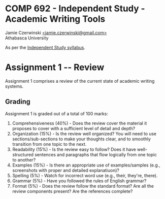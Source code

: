 # COMP 692 - Independent Study - Academic Writing Tools
Jamie Czerwinski [\<jamie.czerwinski@gmail.com\>](jamie.czerwinski@gmail.com)  
Athabasca University

As per the [Independent Study syllabus](http://www.athabascau.ca/syllabi/comp/comp692_3.php).

# Assignment 1 -- Review

Assignment 1 comprises a review of the current state of academic writing systems.

## Grading

Assignment 1 is graded out of a total of 100 marks:

 1. Comprehensiveness (40%) - Does the review cover the material it proposes to cover with a sufficient level of detail and depth?
 2. Organization (15%) - Is the review well organized? You will need to use sections/sub-sections to make your thoughts clear, and to smoothly transition from one topic to the next.
 3. Readability (15%) - Is the review easy to follow? Does it have well-structured sentences and paragraphs that flow logically from one topic to another?
 4. Examples (15%) - Is there an appropriate use of examples/samples (e.g., screenshots with proper and detailed explanatiuon)?
 5. Spelling (5%) - Watch for incorrect word use (e.g., their, they're, there).
 6. Grammar (5%) - Have you followed the rules of English grammar?
 7. Format (5%) - Does the review follow the standard format? Are all the review components present? Are the references complete?
